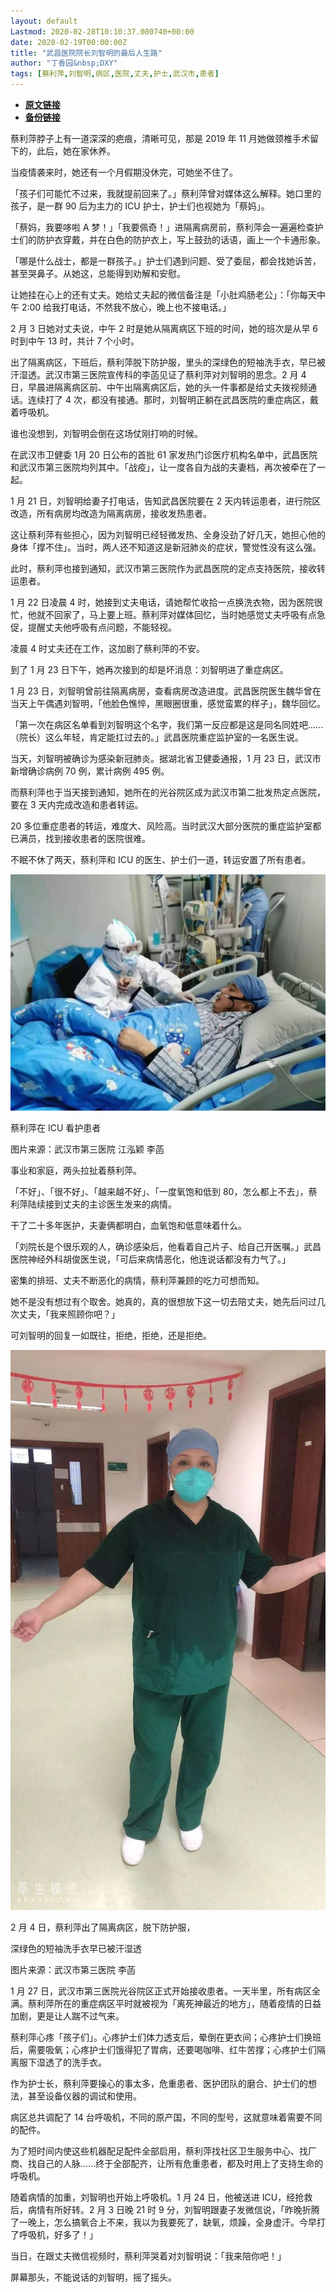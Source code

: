 ```yaml
---
layout: default
Lastmod: 2020-02-28T10:10:37.080740+00:00
date: 2020-02-19T00:00:00Z
title: "武昌医院院长刘智明的最后人生路"
author: "丁香园&nbsp;DXY"
tags: [蔡利萍,刘智明,病区,医院,丈夫,护士,武汉市,患者]
---
```


* [**原文链接**](http://mp.weixin.qq.com/s?__biz=MzIyNDU0NjAxOA==&amp;mid=2247487143&amp;idx=1&amp;sn=603704b4e36f16bea574613c7e8b193f&amp;chksm=e80c132adf7b9a3c30168ad1086c4a2ce254f362fb7005687aeb8a86adb1d1b0a8ccdd0c72f7#rd)
* [**备份链接**](http://archive.ph/y48CI)


蔡利萍脖子上有一道深深的疤痕，清晰可见，那是 2019 年 11 月她做颈椎手术留下的，此后，她在家休养。

当疫情袭来时，她还有一个月假期没休完，可她坐不住了。

「孩子们可能忙不过来，我就提前回来了。」蔡利萍曾对媒体这么解释。她口里的孩子，是一群 90 后为主力的 ICU 护士，护士们也视她为「蔡妈」。

「蔡妈，我要哆啦 A 梦！」「我要佩奇！」进隔离病房前，蔡利萍会一遍遍检查护士们的防护衣穿戴，并在白色的防护衣上，写上鼓劲的话语，画上一个卡通形象。

「哪是什么战士，都是一群孩子。」护士们遇到问题、受了委屈，都会找她诉苦，甚至哭鼻子。从她这，总能得到劝解和安慰。

让她挂在心上的还有丈夫。她给丈夫起的微信备注是「小肚鸡肠老公」：「你每天中午 2:00 给我打电话，不然我不放心，晚上也不接电话。」

2 月 3 日她对丈夫说，中午 2 时是她从隔离病区下班的时间，她的班次是从早 6 时到中午 13 时，共计 7 个小时。

出了隔离病区，下班后，蔡利萍脱下防护服，里头的深绿色的短袖洗手衣，早已被汗湿透。武汉市第三医院宣传科的李菡见证了蔡利萍对刘智明的思念。2 月 4 日，早晨进隔离病区前、中午出隔离病区后，她的头一件事都是给丈夫拨视频通话。连续打了 4 次，都没有接通。那时，刘智明正躺在武昌医院的重症病区，戴着呼吸机。

谁也没想到，刘智明会倒在这场仗刚打响的时候。

在武汉市卫健委 1月 20 日公布的首批 61 家发热门诊医疗机构名单中，武昌医院和武汉市第三医院均列其中。「战疫」，让一度各自为战的夫妻档，再次被牵在了一起。

1 月 21 日，刘智明给妻子打电话，告知武昌医院要在 2 天内转运患者，进行院区改造，所有病房均改造为隔离病房，接收发热患者。

这让蔡利萍有些担心，因为刘智明已经轻微发热、全身没劲了好几天，她担心他的身体「撑不住」。当时，两人还不知道这是新冠肺炎的症状，警觉性没有这么强。

此时，蔡利萍也接到通知，武汉市第三医院作为武昌医院的定点支持医院，接收转运患者。

1 月 22 日凌晨 4 时，她接到丈夫电话，请她帮忙收拾一点换洗衣物，因为医院很忙，他就不回家了，马上要上班。蔡利萍对媒体回忆，当时她感觉丈夫呼吸有点急促，提醒丈夫他呼吸有点问题，不能轻视。

凌晨 4 时丈夫还在工作，这加剧了蔡利萍的不安。

到了 1 月 23 日下午，她再次接到的却是坏消息：刘智明进了重症病区。

1 月 23 日，刘智明曾前往隔离病房，查看病房改造进度。武昌医院医生魏华曾在当天上午偶遇刘智明，「他脸色憔悴，黑眼圈很重，感觉蛮累的样子」，魏华回忆。

「第一次在病区名单看到刘智明这个名字，我们第一反应都是这是同名同姓吧……（院长）这么年轻，肯定能扛过去的。」武昌医院重症监护室的一名医生说。

当天，刘智明被确诊为感染新冠肺炎。据湖北省卫健委通报，1 月 23 日，武汉市新增确诊病例 70 例，累计病例 495 例。

而蔡利萍也于当天接到通知，她所在的光谷院区成为武汉市第二批发热定点医院，要在 3 天内完成改造和患者转运。

20 多位重症患者的转运，难度大、风险高。当时武汉大部分医院的重症监护室都已满员，找到接收患者的医院很难。

不眠不休了两天，蔡利萍和 ICU 的医生、护士们一道，转运安置了所有患者。

![](/images/post/bc63eac995aab208871dc8baad6b65c0.jpg)

蔡利萍在 ICU 看护患者

图片来源：武汉市第三医院 江泓颖 李菡 

事业和家庭，两头拉扯着蔡利萍。

「不好」、「很不好」、「越来越不好」、「一度氧饱和低到 80，怎么都上不去」，蔡利萍陆续接到丈夫的主诊医生发来的病情。

干了二十多年医护，夫妻俩都明白，血氧饱和低意味着什么。

「刘院长是个很乐观的人，确诊感染后，他看着自己片子、给自己开医嘱。」武昌医院神经外科胡俊医生说，「可后来病情恶化，他连说话都没有力气了。」

密集的排班、丈夫不断恶化的病情，蔡利萍兼顾的吃力可想而知。

她不是没有想过有个取舍。她真的，真的很想放下这一切去陪丈夫，她先后问过几次丈夫，「我来照顾你吧？」

可刘智明的回复一如既往，拒绝，拒绝，还是拒绝。

![](/images/post/5ce986d97c83e859ba1abeb760efdc01.jpg)

2 月 4 日，蔡利萍出了隔离病区，脱下防护服，

深绿色的短袖洗手衣早已被汗湿透

图片来源：武汉市第三医院 李菡

1 月 27 日，武汉市第三医院光谷院区正式开始接收患者。一天半里，所有病区全满。蔡利萍所在的重症病区平时就被视为「离死神最近的地方」，随着疫情的日益加剧，更是让人踹不过气来。

蔡利萍心疼「孩子们」。心疼护士们体力透支后，晕倒在更衣间；心疼护士们换班后，需要吸氧；心疼护士们饿得犯了胃病，还要喝咖啡、红牛苦撑；心疼护士们隔离服下湿透了的洗手衣。

作为护士长，蔡利萍要操心的事太多，危重患者、医护团队的磨合、护士们的想法，甚至设备仪器的调试和使用。

病区总共调配了 14 台呼吸机，不同的原产国，不同的型号，这就意味着需要不同的配件。

为了短时间内使这些机器配足配件全部启用，蔡利萍找社区卫生服务中心、找厂商、找自己的人脉......终于全部配齐，让所有危重患者，都及时用上了支持生命的呼吸机。

随着病情的加重，刘智明也开始上呼吸机。1 月 24 日，他被送进 ICU，经抢救后，病情有所好转。2 月 3 日晚 21 时 9 分，刘智明跟妻子发微信说，「昨晚折腾了一晚上，怎么搞氧合上不来，我以为我要死了，缺氧，烦躁，全身虚汗。今早打了呼吸机，好多了！」

当日，在跟丈夫微信视频时，蔡利萍哭着对刘智明说：「我来陪你吧！」

屏幕那头，不能说话的刘智明，摇了摇头。

